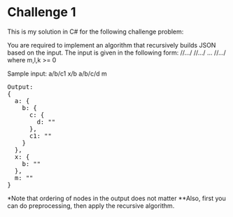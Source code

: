 # Challenge 1
This is my solution in C# for the following challenge problem:

You are required to implement an algorithm that recursively builds JSON based on the input.
The input is given in the following form:
<node11>/<node12>/.../<node1k>
<node21>/<node22>/.../<node2n>
...
<nodem1>/<nodem2>/.../<nodeml>
where m,l,k >= 0

Sample input:
a/b/c1
x/b
a/b/c/d
m
<pre>
Output:
{
  a: {
    b: {
	  c: {
	    d: ""
	  },
	  c1: ""
	}
  },
  x: {
    b: ""
  },
  m: ""
}
</pre>

*Note that ordering of nodes in the output does not matter
**Also, first you can do preprocessing, then apply the recursive algorithm.
